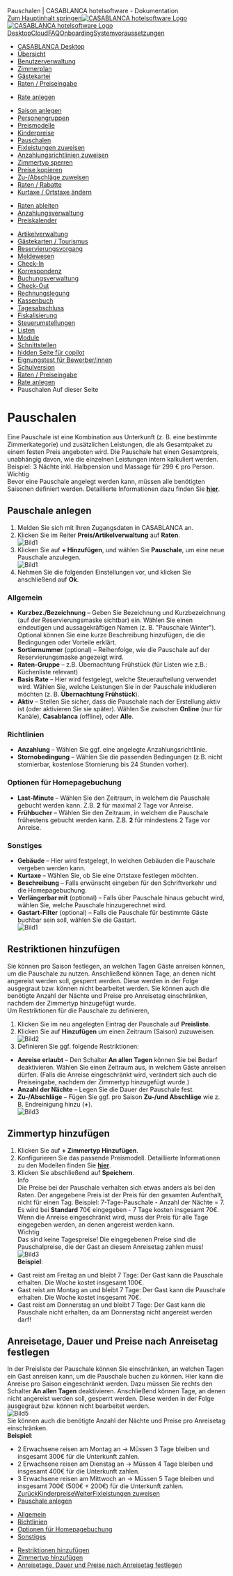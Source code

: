 Pauschalen | CASABLANCA hotelsoftware - Dokumentation  
[Zum Hauptinhalt springen](https://docs.casablanca.at/desktop/raten/rates/pauschale/#__docusaurus_skipToContent_fallback)[![CASABLANCA hotelsoftware Logo](https://docs.casablanca.at/img/logo.png) ![CASABLANCA hotelsoftware Logo](https://docs.casablanca.at/img/Casablanca_LOGO_2022_neg.png)](https://docs.casablanca.at/) [Desktop](https://docs.casablanca.at/desktop/desktop/)[Cloud](https://docs.casablanca.at/cloud/cloud_systems/)[FAQ](https://docs.casablanca.at/faq)[Onboarding](https://docs.casablanca.at/onboarding/fiscalization)[Systemvoraussetzungen](https://docs.casablanca.at/system_requirements)  
* [CASABLANCA Desktop](https://docs.casablanca.at/desktop/desktop/)
* [Übersicht](https://docs.casablanca.at/desktop/interface/)
* [Benutzerverwaltung](https://docs.casablanca.at/desktop/user_management/)
* [Zimmerplan](https://docs.casablanca.at/desktop/room_plan/)
* [Gästekartei](https://docs.casablanca.at/desktop/guest_profile/)
* [Raten / Preiseingabe](https://docs.casablanca.at/desktop/raten/)
+ [Rate anlegen](https://docs.casablanca.at/desktop/raten/rates/)
- [Saison anlegen](https://docs.casablanca.at/desktop/raten/rates/saison)
- [Personengruppen](https://docs.casablanca.at/desktop/raten/rates/person_groups)
- [Preismodelle](https://docs.casablanca.at/desktop/raten/rates/models)
- [Kinderpreise](https://docs.casablanca.at/desktop/raten/rates/kids)
- [Pauschalen](https://docs.casablanca.at/desktop/raten/rates/pauschale)
- [Fixleistungen zuweisen](https://docs.casablanca.at/desktop/raten/rates/fixed)
- [Anzahlungsrichtlinien zuweisen](https://docs.casablanca.at/desktop/raten/rates/advance)
- [Zimmertyp sperren](https://docs.casablanca.at/desktop/raten/rates/roomlock)
- [Preise kopieren](https://docs.casablanca.at/desktop/raten/rates/copy)
- [Zu-/Abschläge zuweisen](https://docs.casablanca.at/desktop/raten/rates/shortstay)
- [Raten / Rabatte](https://docs.casablanca.at/desktop/raten/rates/accommodation_discounts)
- [Kurtaxe / Ortstaxe ändern](https://docs.casablanca.at/desktop/raten/rates/kurtaxe_adjustment)
+ [Raten ableiten](https://docs.casablanca.at/desktop/raten/ableitung/)
+ [Anzahlungsverwaltung](https://docs.casablanca.at/desktop/raten/deposit_management/)
+ [Preiskalender](https://docs.casablanca.at/desktop/raten/preiskalender/)
* [Artikelverwaltung](https://docs.casablanca.at/desktop/articles/)
* [Gästekarten / Tourismus](https://docs.casablanca.at/desktop/guest_cards/)
* [Reservierungsvorgang](https://docs.casablanca.at/desktop/reservation_process/)
* [Meldewesen](https://docs.casablanca.at/desktop/registration/)
* [Check-In](https://docs.casablanca.at/desktop/check_in/)
* [Korrespondenz](https://docs.casablanca.at/desktop/correspondence/)
* [Buchungsverwaltung](https://docs.casablanca.at/desktop/account/)
* [Check-Out](https://docs.casablanca.at/desktop/check-out/)
* [Rechnungslegung](https://docs.casablanca.at/desktop/accounting/)
* [Kassenbuch](https://docs.casablanca.at/desktop/cashbook/)
* [Tagesabschluss](https://docs.casablanca.at/desktop/daily_closing/)
* [Fiskalisierung](https://docs.casablanca.at/desktop/fiscalization/)
* [Steuerumstellungen](https://docs.casablanca.at/desktop/tax_changes/)
* [Listen](https://docs.casablanca.at/desktop/lists/)
* [Module](https://docs.casablanca.at/desktop/module/)
* [Schnittstellen](https://docs.casablanca.at/desktop/interfaces/)
* [hidden Seite für copilot](https://docs.casablanca.at/desktop/hidden_copilot)
* [Eignungstest für Bewerber/innen](https://docs.casablanca.at/desktop/qualification)
* [Schulversion](https://docs.casablanca.at/desktop/schoolversion)  
* [Raten / Preiseingabe](https://docs.casablanca.at/desktop/raten/)
* [Rate anlegen](https://docs.casablanca.at/desktop/raten/rates/)
* Pauschalen
Auf dieser Seite

# Pauschalen  
Eine Pauschale ist eine Kombination aus Unterkunft (z. B. eine bestimmte Zimmerkategorie) und zusätzlichen Leistungen, die als Gesamtpaket zu einem festen Preis angeboten wird. Die Pauschale hat einen Gesamtpreis, unabhängig davon, wie die einzelnen Leistungen intern kalkuliert werden. Beispiel: 3 Nächte inkl. Halbpension und Massage für 299 € pro Person.  
Wichtig  
Bevor eine Pauschale angelegt werden kann, müssen alle benötigten Saisonen definiert werden. Detaillierte Informationen dazu finden Sie **[hier](https://docs.casablanca.at/desktop/raten/rates/saison)**.

## Pauschale anlegen[](https://docs.casablanca.at/desktop/raten/rates/pauschale/#pauschale-anlegen "Direkter Link zu Pauschale anlegen")  
1. Melden Sie sich mit Ihren Zugangsdaten in CASABLANCA an.
2. Klicken Sie im Reiter **Preis/Artikelverwaltung** auf **Raten**.  
![Bild1](https://docs.casablanca.at/assets/images/rate_01-92a2033007e64338ed956a8684c34a33.png "Rate hinzufügen")  
3. Klicken Sie auf **+ Hinzufügen**, und wählen Sie **Pauschale**, um eine neue Pauschale anzulegen.  
![Bild1](https://docs.casablanca.at/assets/images/pauschale_hinzufuegen-dd5f5710a2c1d129a79fddee9ec46a6b.png "Pauschale hinzufügen")  
4. Nehmen Sie die folgenden Einstellungen vor, und klicken Sie anschließend auf **Ok**.

### Allgemein[](https://docs.casablanca.at/desktop/raten/rates/pauschale/#allgemein "Direkter Link zu Allgemein")  
* **Kurzbez./Bezeichnung** – Geben Sie Bezeichnung und Kurzbezeichnung (auf der Reservierungsmaske sichtbar) ein. Wählen Sie einen eindeutigen und aussagekräftigen Namen (z. B. "Pauschale Winter"). Optional können Sie eine kurze Beschreibung hinzufügen, die die Bedingungen oder Vorteile erklärt.
* **Sortiernummer** (optional) – Reihenfolge, wie die Pauschale auf der Reservierungsmaske angezeigt wird.
* **Raten-Gruppe** – z.B. Übernachtung Frühstück (für Listen wie z.B.: Küchenliste relevant)
* **Basis Rate** – Hier wird festgelegt, welche Steueraufteilung verwendet wird. Wählen Sie, welche Leistungen Sie in der Pauschale inkludieren möchten (z. B. **Übernachtung Frühstück**).
* **Aktiv** – Stellen Sie sicher, dass die Pauschale nach der Erstellung aktiv ist (oder aktivieren Sie sie später). Wählen Sie zwischen **Online** (nur für Kanäle), **Casablanca** (offline), oder **Alle**.

### Richtlinien[](https://docs.casablanca.at/desktop/raten/rates/pauschale/#richtlinien "Direkter Link zu Richtlinien")  
* **Anzahlung** – Wählen Sie ggf. eine angelegte Anzahlungsrichtlinie.
* **Stornobedingung** – Wählen Sie die passenden Bedingungen (z.B. nicht stornierbar, kostenlose Stornierung bis 24 Stunden vorher).

### Optionen für Homepagebuchung[](https://docs.casablanca.at/desktop/raten/rates/pauschale/#optionen-für-homepagebuchung "Direkter Link zu Optionen für Homepagebuchung")  
* **Last-Minute** – Wählen Sie den Zeitraum, in welchem die Pauschale gebucht werden kann. Z.B. **2** für maximal 2 Tage vor Anreise.
* **Frühbucher** – Wählen Sie den Zeitraum, in welchem die Pauschale frühestens gebucht werden kann. Z.B. **2** für mindestens 2 Tage vor Anreise.

### Sonstiges[](https://docs.casablanca.at/desktop/raten/rates/pauschale/#sonstiges "Direkter Link zu Sonstiges")  
* **Gebäude** – Hier wird festgelegt, In welchen Gebäuden die Pauschale vergeben werden kann.
* **Kurtaxe** – Wählen Sie, ob Sie eine Ortstaxe festlegen möchten.
* **Beschreibung** – Falls erwünscht eingeben für den Schriftverkehr und die Homepagebuchung.
* **Verlängerbar mit** (optional) – Falls über Pauschale hinaus gebucht wird, wählen Sie, welche Pauschale hinzugerechnet wird.
* **Gastart-Filter** (optional) – Falls die Pauschale für bestimmte Gäste buchbar sein soll, wählen Sie die Gastart.  
![Bild1](https://docs.casablanca.at/assets/images/pauschale-697595d95242b28e4e89e618c99cb055.png "Pauschale")

## Restriktionen hinzufügen[](https://docs.casablanca.at/desktop/raten/rates/pauschale/#restriktionen-hinzufügen "Direkter Link zu Restriktionen hinzufügen")  
Sie können pro Saison festlegen, an welchen Tagen Gäste anreisen können, um die Pauschale zu nutzen. Anschließend können Tage, an denen nicht angereist werden soll, gesperrt werden. Diese werden in der Folge ausgegraut bzw. können nicht bearbeitet werden. Sie können auch die benötigte Anzahl der Nächte und Preise pro Anreisetag einschränken, nachdem der Zimmertyp hinzugefügt wurde.  
Um Restriktionen für die Pauschale zu definieren,  
1. Klicken Sie im neu angelegten Eintrag der Pauschale auf **Preisliste**.
2. Klicken Sie auf **Hinzufügen** um einen Zeitraum (Saison) zuzuweisen.  
![Bild2](https://docs.casablanca.at/assets/images/saison_hinzufuegen-248c1aa622ee448ccb4f98a4dfe6649d.png "Pauschale Saison hinzufügen")  
3. Definieren Sie ggf. folgende Restriktionen:
* **Anreise erlaubt** – Den Schalter **An allen Tagen** können Sie bei Bedarf deaktivieren. Wählen Sie einen Zeitraum aus, in welchem Gäste anreisen dürfen. (Falls die Anreise eingeschränkt wird, verändert sich auch die Preiseingabe, nachdem der Zimmertyp hinzugefügt wurde.)
* **Anzahl der Nächte** – Legen Sie die Dauer der Pauschale fest.
* **Zu-/Abschläge** – Fügen Sie ggf. pro Saison **Zu-/und Abschläge** wie z. B. Endreinigung hinzu (**+**).  
![Bild3](https://docs.casablanca.at/assets/images/restriktion_anreise-dbfb1e9684e31c267e74d60e669a5da3.png "Restriktion Anreise")

## Zimmertyp hinzufügen[](https://docs.casablanca.at/desktop/raten/rates/pauschale/#zimmertyp-hinzufügen "Direkter Link zu Zimmertyp hinzufügen")  
1. Klicken Sie auf **+ Zimmertyp Hinzufügen**.
2. Konfigurieren Sie das passende Preismodell. Detaillierte Informationen zu den Modellen finden Sie **[hier](https://docs.casablanca.at/desktop/raten/rates/models)**.
3. Klicken Sie abschließend auf **Speichern**.  
Info  
Die Preise bei der Pauschale verhalten sich etwas anders als bei den Raten. Der angegebene Preis ist der Preis für den gesamten Aufenthalt, nicht für einen Tag. Beispiel: 7-Tage-Pauschale - Anzahl der Nächte = 7. Es wird bei **Standard** 70€ eingegeben - 7 Tage kosten insgesamt 70€.  
Wenn die Anreise eingeschränkt wird, muss der Preis für alle Tage eingegeben werden, an denen
angereist werden kann.  
Wichtig  
Das sind keine Tagespreise! Die eingegebenen Preise sind die Pauschalpreise, die der Gast an
diesem Anreisetag zahlen muss!  
![Bild3](https://docs.casablanca.at/assets/images/pauschale_preise-579b829bed113f6f5c2f670ae2829174.png "Pauschale Restriktionen")  
**Beispiel**:  
* Gast reist am Freitag an und bleibt 7 Tage: Der Gast kann die Pauschale erhalten. Die Woche
kostet insgesamt 100€.
* Gast reist am Montag an und bleibt 7 Tage: Der Gast kann die Pauschale erhalten. Die Woche
kostet insgesamt 70€.
* Gast reist am Donnerstag an und bleibt 7 Tage: Der Gast kann die Pauschale nicht erhalten,
da am Donnerstag nicht angereist werden darf!

## Anreisetage, Dauer und Preise nach Anreisetag festlegen[](https://docs.casablanca.at/desktop/raten/rates/pauschale/#anreisetage-dauer-und-preise-nach-anreisetag-festlegen "Direkter Link zu Anreisetage, Dauer und Preise nach Anreisetag festlegen")  
In der Preisliste der Pauschale können Sie einschränken, an welchen Tagen ein Gast anreisen kann, um die Pauschale buchen zu können. Hier kann die Anreise pro Saison eingeschränkt werden. Dazu müssen Sie rechts den Schalter **An allen Tagen** deaktivieren. Anschließend können Tage, an denen nicht angereist werden soll, gesperrt werden. Diese werden in der Folge ausgegraut bzw. können nicht bearbeitet werden.  
![Bild5](https://docs.casablanca.at/assets/images/pauschale_zimmer-ef7471d458fcfea88d09db2cecf15f81.png "Pauschale Zimmer")  
Sie können auch die benötigte Anzahl der Nächte und Preise pro Anreisetag einschränken.  
**Beispiel**:  
* 2 Erwachsene reisen am Montag an -> Müssen 3 Tage bleiben und insgesamt 300€ für die Unterkunft zahlen.
* 2 Erwachsene reisen am Dienstag an -> Müssen 4 Tage bleiben und insgesamt 400€ für die Unterkunft zahlen.
* 3 Erwachsene reisen am Mittwoch an -> Müssen 5 Tage bleiben und insgesamt 700€ (500€ + 200€) für die Unterkunft zahlen.
[ZurückKinderpreise](https://docs.casablanca.at/desktop/raten/rates/kids)[WeiterFixleistungen zuweisen](https://docs.casablanca.at/desktop/raten/rates/fixed)  
* [Pauschale anlegen](https://docs.casablanca.at/desktop/raten/rates/pauschale/#pauschale-anlegen)
+ [Allgemein](https://docs.casablanca.at/desktop/raten/rates/pauschale/#allgemein)
+ [Richtlinien](https://docs.casablanca.at/desktop/raten/rates/pauschale/#richtlinien)
+ [Optionen für Homepagebuchung](https://docs.casablanca.at/desktop/raten/rates/pauschale/#optionen-für-homepagebuchung)
+ [Sonstiges](https://docs.casablanca.at/desktop/raten/rates/pauschale/#sonstiges)
* [Restriktionen hinzufügen](https://docs.casablanca.at/desktop/raten/rates/pauschale/#restriktionen-hinzufügen)
* [Zimmertyp hinzufügen](https://docs.casablanca.at/desktop/raten/rates/pauschale/#zimmertyp-hinzufügen)
* [Anreisetage, Dauer und Preise nach Anreisetag festlegen](https://docs.casablanca.at/desktop/raten/rates/pauschale/#anreisetage-dauer-und-preise-nach-anreisetag-festlegen)